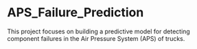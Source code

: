 # APS_Failure_Prediction
This project focuses on building a predictive model for detecting component failures in the Air Pressure System (APS) of trucks.
